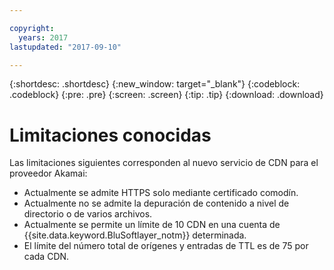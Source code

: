 ```yaml
---

copyright:
  years: 2017
lastupdated: "2017-09-10"

---
```


{:shortdesc: .shortdesc}
{:new_window: target="_blank"}
{:codeblock: .codeblock}
{:pre: .pre}
{:screen: .screen}
{:tip: .tip}
{:download: .download}

# Limitaciones conocidas

Las limitaciones siguientes corresponden al nuevo servicio de CDN para el proveedor Akamai:
* Actualmente se admite HTTPS solo mediante certificado comodín.
* Actualmente no se admite la depuración de contenido a nivel de directorio o de varios archivos.
* Actualmente se permite un límite de 10 CDN en una cuenta de {{site.data.keyword.BluSoftlayer_notm}} determinada.
* El límite del número total de orígenes y entradas de TTL es de 75 por cada CDN.
